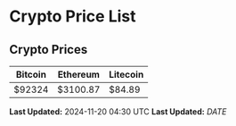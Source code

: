 # Crypto Price List

## Crypto Prices
| Bitcoin | Ethereum | Litecoin |
| ------- | -------- | -------- |
| $92324 | $3100.87 | $84.89 |
**Last Updated:** 2024-11-20 04:30 UTC
**Last Updated:** $DATE$
